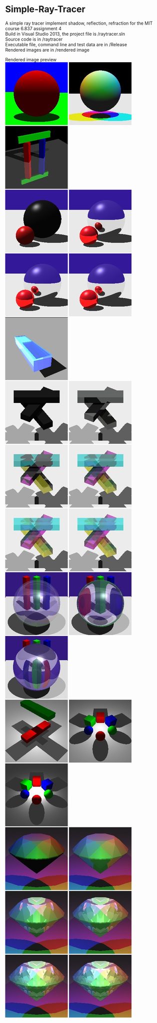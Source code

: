 # Simple-Ray-Tracer

A simple ray tracer implement shadow, reflection, refraction for the MIT course 6.837 assignment 4  
Build in Visual Studio 2013, the project file is /raytracer.sln  
Source code is in /raytracer  
Executable file, command line and test data are in /Release  
Rendered images are in /rendered image

Rendered image preview  
![output01](https://github.com/HKyang07/Simple-Ray-Tracer/raw/master/rendered_image/output4_01.jpg)
![output02](https://github.com/HKyang07/Simple-Ray-Tracer/raw/master/rendered_image/output4_02.jpg)  
![output03](https://github.com/HKyang07/Simple-Ray-Tracer/raw/master/rendered_image/output4_03.jpg)  
![output04a](https://github.com/HKyang07/Simple-Ray-Tracer/raw/master/rendered_image/output4_04a.jpg)
![output04b](https://github.com/HKyang07/Simple-Ray-Tracer/raw/master/rendered_image/output4_04b.jpg)
![output04c](https://github.com/HKyang07/Simple-Ray-Tracer/raw/master/rendered_image/output4_04c.jpg)
![output04d](https://github.com/HKyang07/Simple-Ray-Tracer/raw/master/rendered_image/output4_04d.jpg)  
![output05](https://github.com/HKyang07/Simple-Ray-Tracer/raw/master/rendered_image/output4_05.jpg)  
![output06a](https://github.com/HKyang07/Simple-Ray-Tracer/raw/master/rendered_image/output4_06a.jpg)
![output06b](https://github.com/HKyang07/Simple-Ray-Tracer/raw/master/rendered_image/output4_06b.jpg)
![output06c](https://github.com/HKyang07/Simple-Ray-Tracer/raw/master/rendered_image/output4_06c.jpg)
![output06d](https://github.com/HKyang07/Simple-Ray-Tracer/raw/master/rendered_image/output4_06d.jpg)
![output06e](https://github.com/HKyang07/Simple-Ray-Tracer/raw/master/rendered_image/output4_06e.jpg)
![output06f](https://github.com/HKyang07/Simple-Ray-Tracer/raw/master/rendered_image/output4_06f.jpg)  
![output07](https://github.com/HKyang07/Simple-Ray-Tracer/raw/master/rendered_image/output4_07.jpg)
![output08](https://github.com/HKyang07/Simple-Ray-Tracer/raw/master/rendered_image/output4_08.jpg)
![output09](https://github.com/HKyang07/Simple-Ray-Tracer/raw/master/rendered_image/output4_09.jpg)  
![output10](https://github.com/HKyang07/Simple-Ray-Tracer/raw/master/rendered_image/output4_10.jpg)
![output11](https://github.com/HKyang07/Simple-Ray-Tracer/raw/master/rendered_image/output4_11.jpg)
![output13](https://github.com/HKyang07/Simple-Ray-Tracer/raw/master/rendered_image/output4_13.jpg)  
![output14a](https://github.com/HKyang07/Simple-Ray-Tracer/raw/master/rendered_image/output4_14a.jpg)
![output14b](https://github.com/HKyang07/Simple-Ray-Tracer/raw/master/rendered_image/output4_14b.jpg)
![output14c](https://github.com/HKyang07/Simple-Ray-Tracer/raw/master/rendered_image/output4_14c.jpg)
![output14d](https://github.com/HKyang07/Simple-Ray-Tracer/raw/master/rendered_image/output4_14d.jpg)
![output14e](https://github.com/HKyang07/Simple-Ray-Tracer/raw/master/rendered_image/output4_14e.jpg)
![output14f](https://github.com/HKyang07/Simple-Ray-Tracer/raw/master/rendered_image/output4_14f.jpg)

